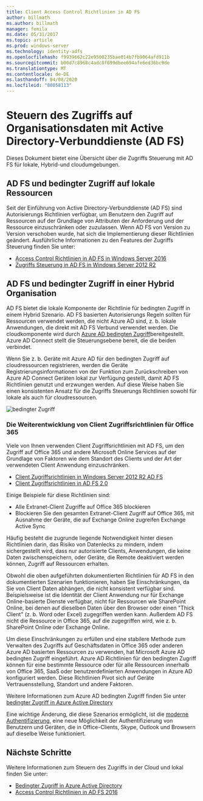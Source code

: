 ```yaml
---
title: Client Access Control Richtlinien in AD FS
author: billmath
ms.author: billmath
manager: femila
ms.date: 05/31/2017
ms.topic: article
ms.prod: windows-server
ms.technology: identity-adfs
ms.openlocfilehash: f9939662c22e9500235bae014b7fb9064afd911b
ms.sourcegitcommit: b00d7c8968c4adc8f699dbee694afe6ed36bc9de
ms.translationtype: MT
ms.contentlocale: de-DE
ms.lasthandoff: 04/08/2020
ms.locfileid: "80858113"
---
```

# <a name="controlling-access-to-organizational-data-with-active-directory-federation-services"></a>Steuern des Zugriffs auf Organisationsdaten mit Active Directory-Verbunddienste (AD FS)

Dieses Dokument bietet eine Übersicht über die Zugriffs Steuerung mit AD FS für lokale, Hybrid-und cloudumgebungen.  

## <a name="ad-fs-and-conditional-access-to-on-premises-resources"></a>AD FS und bedingter Zugriff auf lokale Ressourcen 
Seit der Einführung von Active Directory-Verbunddienste (AD FS) sind Autorisierungs Richtlinien verfügbar, um Benutzern den Zugriff auf Ressourcen auf der Grundlage von Attributen der Anforderung und der Ressource einzuschränken oder zuzulassen.  Wenn AD FS von Version zu Version verschoben wurde, hat sich die Implementierung dieser Richtlinien geändert.  Ausführliche Informationen zu den Features der Zugriffs Steuerung finden Sie unter:
- [Access Control Richtlinien in AD FS in Windows Server 2016](Access-Control-Policies-in-AD-FS.md)
- [Zugriffs Steuerung in AD FS in Windows Server 2012 R2](Manage-Risk-with-Conditional-Access-Control.md)


## <a name="ad-fs-and-conditional-access-in-a-hybrid-organization"></a>AD FS und bedingter Zugriff in einer Hybrid Organisation  

AD FS bietet die lokale Komponente der Richtlinie für bedingten Zugriff in einem Hybrid Szenario. AD FS basierten Autorisierungs Regeln sollten für Ressourcen verwendet werden, die nicht Azure AD sind, z. b. lokale Anwendungen, die direkt mit AD FS Verbund verwendet werden.  Die cloudkomponente wird durch [Azure AD bedingten Zugriff](https://docs.microsoft.com/azure/active-directory/active-directory-conditional-access)bereitgestellt.  Azure AD Connect stellt die Steuerungsebene bereit, die die beiden verbindet.

Wenn Sie z. b. Geräte mit Azure AD für den bedingten Zugriff auf cloudressourcen registrieren, werden die Geräte Registrierungsinformationen von der Funktion zum Zurückschreiben von Azure AD Connect Geräten lokal zur Verfügung gestellt, damit AD FS Richtlinien genutzt und erzwungen werden.  Auf diese Weise haben Sie einen konsistenten Ansatz für die Zugriffs Steuerungs Richtlinien sowohl für lokale als auch für cloudressourcen.  

![bedingter Zugriff](../deployment/media/Plan-Device-based-Conditional-Access-on-Premises/ADFS_ITPRO4.png)  


### <a name="the-evolution-of-client-access-policies-for-office-365"></a>Die Weiterentwicklung von Client Zugriffsrichtlinien für Office 365
Viele von Ihnen verwenden Client Zugriffsrichtlinien mit AD FS, um den Zugriff auf Office 365 und andere Microsoft Online Services auf der Grundlage von Faktoren wie dem Standort des Clients und der Art der verwendeten Client Anwendung einzuschränken.  
- [Client Zugriffsrichtlinien in Windows Server 2012 R2 AD FS](Access-Control-Policies-W2K12.md)
- [Client Zugriffsrichtlinien in AD FS 2,0](Access-Control-Policies-in-AD-FS-2.md)

Einige Beispiele für diese Richtlinien sind:
- Alle Extranet-Client Zugriffe auf Office 365 blockieren
- Blockieren Sie den gesamten Extranet-Client Zugriff auf Office 365, mit Ausnahme der Geräte, die auf Exchange Online zugreifen Exchange Active Sync

Häufig besteht die zugrunde liegende Notwendigkeit hinter diesen Richtlinien darin, das Risiko von Datenlecks zu mindern, indem sichergestellt wird, dass nur autorisierte Clients, Anwendungen, die keine Daten zwischenspeichern, oder Geräte, die Remote deaktiviert werden können, Zugriff auf Ressourcen erhalten.

Obwohl die oben aufgeführten dokumentierten Richtlinien für AD FS in den dokumentierten Szenarien funktionieren, haben Sie Einschränkungen, da Sie von Client Daten abhängen, die nicht konsistent verfügbar sind.  Beispielsweise ist die Identität der Client Anwendung nur für Exchange Online-basierte Dienste verfügbar, nicht für Ressourcen wie SharePoint Online, bei denen auf dieselben Daten über den Browser oder einen "Thick Client" (z. b. Word oder Excel) zugegriffen werden kann.  Außerdem AD FS nicht die Ressource in Office 365, auf die zugegriffen wird, wie z. b. SharePoint Online oder Exchange Online.

Um diese Einschränkungen zu erfüllen und eine stabilere Methode zum Verwalten des Zugriffs auf Geschäftsdaten in Office 365 oder anderen Azure AD basierten Ressourcen zu verwenden, hat Microsoft Azure AD bedingten Zugriff eingeführt.  Azure AD Richtlinien für den bedingten Zugriff können für eine bestimmte Ressource oder für alle Ressourcen innerhalb von Office 365, SaaS oder benutzerdefinierten Anwendungen in Azure AD konfiguriert werden.  Diese Richtlinien Pivot sich auf Geräte Vertrauensstellung, Standort und andere Faktoren.

Weitere Informationen zum Azure AD bedingten Zugriff finden Sie unter [bedingter Zugriff in Azure Active Directory](https://docs.microsoft.com/azure/active-directory/active-directory-conditional-access)

Eine wichtige Änderung, die diese Szenarios ermöglicht, ist die [moderne Authentifizierung](https://blogs.office.com/2015/11/19/updated-office-365-modern-authentication-public-preview/), eine neue Möglichkeit der Authentifizierung von Benutzern und Geräten, die in Office-Clients, Skype, Outlook und Browsern auf dieselbe Weise funktioniert.

## <a name="next-steps"></a>Nächste Schritte
Weitere Informationen zum Steuern des Zugriffs in der Cloud und lokal finden Sie unter:

- [Bedingter Zugriff in Azure Active Directory](https://docs.microsoft.com/azure/active-directory/active-directory-conditional-access)
- [Access Control Richtlinien in AD FS 2016](Access-Control-Policies-in-AD-FS.md)
